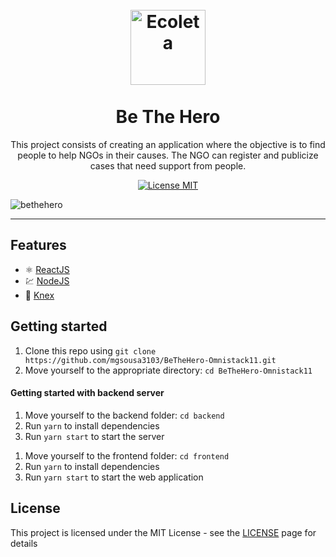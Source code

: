 <h1 align="center">
<br>
  <img src="https://user-images.githubusercontent.com/22710485/83950477-64ee6480-a801-11ea-9656-413def4dd162.png" alt="Ecoleta" width="120">
<br>
<br>
Be The Hero
</h1>

<p align="center">This project consists of creating an application where the objective is to find people to help NGOs in their causes. The NGO can register and publicize cases that need support from people.</p>

<p align="center">
  <a href="https://opensource.org/licenses/MIT">
    <img src="https://img.shields.io/github/license/mgsousa3103/BeTheHero-Omnistack11" alt="License MIT">
  </a>
</p>

![bethehero](https://user-images.githubusercontent.com/22710485/83921144-251d7380-a754-11ea-9c68-930160e9511d.PNG)

---

## Features

- ⚛️ [ReactJS](https://pt-br.reactjs.org/)
- 💹 [NodeJS](https://nodejs.org/en/)
- 📄 [Knex](http://knexjs.org/)

## Getting started

1. Clone this repo using `git clone https://github.com/mgsousa3103/BeTheHero-Omnistack11.git`
2. Move yourself to the appropriate directory: `cd BeTheHero-Omnistack11`

#### Getting started with backend server

1. Move yourself to the backend folder: `cd backend`
2. Run `yarn` to install dependencies
3. Run `yarn start` to start the server

1) Move yourself to the frontend folder: `cd frontend`
2) Run `yarn` to install dependencies
3) Run `yarn start` to start the web application

## License

This project is licensed under the MIT License - see the [LICENSE](LICENSE.md) page for details
